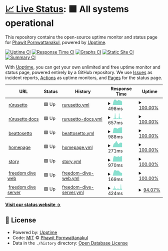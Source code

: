 # [📈 Live Status](https://status.helloyeew.dev): <!--live status--> **🟩 All systems operational**

This repository contains the open-source uptime monitor and status page for [Phawit Pornwattanakul](helloyeew.dev), powered by [Upptime](https://github.com/upptime/upptime).

[![Uptime CI](https://github.com/helloyeew/site-uptime-monitor/workflows/Uptime%20CI/badge.svg)](https://github.com/helloyeew/site-uptime-monitor/actions?query=workflow%3A%22Uptime+CI%22)
[![Response Time CI](https://github.com/helloyeew/site-uptime-monitor/workflows/Response%20Time%20CI/badge.svg)](https://github.com/helloyeew/site-uptime-monitor/actions?query=workflow%3A%22Response+Time+CI%22)
[![Graphs CI](https://github.com/helloyeew/site-uptime-monitor/workflows/Graphs%20CI/badge.svg)](https://github.com/helloyeew/site-uptime-monitor/actions?query=workflow%3A%22Graphs+CI%22)
[![Static Site CI](https://github.com/helloyeew/site-uptime-monitor/workflows/Static%20Site%20CI/badge.svg)](https://github.com/helloyeew/site-uptime-monitor/actions?query=workflow%3A%22Static+Site+CI%22)
[![Summary CI](https://github.com/helloyeew/site-uptime-monitor/workflows/Summary%20CI/badge.svg)](https://github.com/helloyeew/site-uptime-monitor/actions?query=workflow%3A%22Summary+CI%22)

With [Upptime](https://upptime.js.org), you can get your own unlimited and free uptime monitor and status page, powered entirely by a GitHub repository. We use [Issues](https://github.com/helloyeew/site-uptime-monitor/issues) as incident reports, [Actions](https://github.com/helloyeew/site-uptime-monitor/actions) as uptime monitors, and [Pages](https://status.helloyeew.dev) for the status page.

<!--start: status pages-->
<!-- This summary is generated by Upptime (https://github.com/upptime/upptime) -->
<!-- Do not edit this manually, your changes will be overwritten -->
<!-- prettier-ignore -->
| URL | Status | History | Response Time | Uptime |
| --- | ------ | ------- | ------------- | ------ |
| <img alt="" src="https://icons.duckduckgo.com/ip3/rulesets.info.ico" height="13"> [rūrusetto](https://rulesets.info/) | 🟩 Up | [rurusetto.yml](https://github.com/HelloYeew/site-uptime-monitor/commits/HEAD/history/rurusetto.yml) | <details><summary><img alt="Response time graph" src="./graphs/rurusetto/response-time-week.png" height="20"> 498ms</summary><br><a href="https://helloyeew.github.io/site-uptime-monitor/history/rurusetto"><img alt="Response time 663" src="https://img.shields.io/endpoint?url=https%3A%2F%2Fraw.githubusercontent.com%2FHelloYeew%2Fsite-uptime-monitor%2FHEAD%2Fapi%2Frurusetto%2Fresponse-time.json"></a><br><a href="https://helloyeew.github.io/site-uptime-monitor/history/rurusetto"><img alt="24-hour response time 354" src="https://img.shields.io/endpoint?url=https%3A%2F%2Fraw.githubusercontent.com%2FHelloYeew%2Fsite-uptime-monitor%2FHEAD%2Fapi%2Frurusetto%2Fresponse-time-day.json"></a><br><a href="https://helloyeew.github.io/site-uptime-monitor/history/rurusetto"><img alt="7-day response time 498" src="https://img.shields.io/endpoint?url=https%3A%2F%2Fraw.githubusercontent.com%2FHelloYeew%2Fsite-uptime-monitor%2FHEAD%2Fapi%2Frurusetto%2Fresponse-time-week.json"></a><br><a href="https://helloyeew.github.io/site-uptime-monitor/history/rurusetto"><img alt="30-day response time 480" src="https://img.shields.io/endpoint?url=https%3A%2F%2Fraw.githubusercontent.com%2FHelloYeew%2Fsite-uptime-monitor%2FHEAD%2Fapi%2Frurusetto%2Fresponse-time-month.json"></a><br><a href="https://helloyeew.github.io/site-uptime-monitor/history/rurusetto"><img alt="1-year response time 601" src="https://img.shields.io/endpoint?url=https%3A%2F%2Fraw.githubusercontent.com%2FHelloYeew%2Fsite-uptime-monitor%2FHEAD%2Fapi%2Frurusetto%2Fresponse-time-year.json"></a></details> | <details><summary><a href="https://helloyeew.github.io/site-uptime-monitor/history/rurusetto">100.00%</a></summary><a href="https://helloyeew.github.io/site-uptime-monitor/history/rurusetto"><img alt="All-time uptime 99.97%" src="https://img.shields.io/endpoint?url=https%3A%2F%2Fraw.githubusercontent.com%2FHelloYeew%2Fsite-uptime-monitor%2FHEAD%2Fapi%2Frurusetto%2Fuptime.json"></a><br><a href="https://helloyeew.github.io/site-uptime-monitor/history/rurusetto"><img alt="24-hour uptime 100.00%" src="https://img.shields.io/endpoint?url=https%3A%2F%2Fraw.githubusercontent.com%2FHelloYeew%2Fsite-uptime-monitor%2FHEAD%2Fapi%2Frurusetto%2Fuptime-day.json"></a><br><a href="https://helloyeew.github.io/site-uptime-monitor/history/rurusetto"><img alt="7-day uptime 100.00%" src="https://img.shields.io/endpoint?url=https%3A%2F%2Fraw.githubusercontent.com%2FHelloYeew%2Fsite-uptime-monitor%2FHEAD%2Fapi%2Frurusetto%2Fuptime-week.json"></a><br><a href="https://helloyeew.github.io/site-uptime-monitor/history/rurusetto"><img alt="30-day uptime 100.00%" src="https://img.shields.io/endpoint?url=https%3A%2F%2Fraw.githubusercontent.com%2FHelloYeew%2Fsite-uptime-monitor%2FHEAD%2Fapi%2Frurusetto%2Fuptime-month.json"></a><br><a href="https://helloyeew.github.io/site-uptime-monitor/history/rurusetto"><img alt="1-year uptime 99.96%" src="https://img.shields.io/endpoint?url=https%3A%2F%2Fraw.githubusercontent.com%2FHelloYeew%2Fsite-uptime-monitor%2FHEAD%2Fapi%2Frurusetto%2Fuptime-year.json"></a></details>
| <img alt="" src="https://icons.duckduckgo.com/ip3/docs.rulesets.info.ico" height="13"> [rūrusetto docs](https://docs.rulesets.info/) | 🟩 Up | [rurusetto-docs.yml](https://github.com/HelloYeew/site-uptime-monitor/commits/HEAD/history/rurusetto-docs.yml) | <details><summary><img alt="Response time graph" src="./graphs/rurusetto-docs/response-time-week.png" height="20"> 657ms</summary><br><a href="https://helloyeew.github.io/site-uptime-monitor/history/rurusetto-docs"><img alt="Response time 394" src="https://img.shields.io/endpoint?url=https%3A%2F%2Fraw.githubusercontent.com%2FHelloYeew%2Fsite-uptime-monitor%2FHEAD%2Fapi%2Frurusetto-docs%2Fresponse-time.json"></a><br><a href="https://helloyeew.github.io/site-uptime-monitor/history/rurusetto-docs"><img alt="24-hour response time 237" src="https://img.shields.io/endpoint?url=https%3A%2F%2Fraw.githubusercontent.com%2FHelloYeew%2Fsite-uptime-monitor%2FHEAD%2Fapi%2Frurusetto-docs%2Fresponse-time-day.json"></a><br><a href="https://helloyeew.github.io/site-uptime-monitor/history/rurusetto-docs"><img alt="7-day response time 657" src="https://img.shields.io/endpoint?url=https%3A%2F%2Fraw.githubusercontent.com%2FHelloYeew%2Fsite-uptime-monitor%2FHEAD%2Fapi%2Frurusetto-docs%2Fresponse-time-week.json"></a><br><a href="https://helloyeew.github.io/site-uptime-monitor/history/rurusetto-docs"><img alt="30-day response time 963" src="https://img.shields.io/endpoint?url=https%3A%2F%2Fraw.githubusercontent.com%2FHelloYeew%2Fsite-uptime-monitor%2FHEAD%2Fapi%2Frurusetto-docs%2Fresponse-time-month.json"></a><br><a href="https://helloyeew.github.io/site-uptime-monitor/history/rurusetto-docs"><img alt="1-year response time 394" src="https://img.shields.io/endpoint?url=https%3A%2F%2Fraw.githubusercontent.com%2FHelloYeew%2Fsite-uptime-monitor%2FHEAD%2Fapi%2Frurusetto-docs%2Fresponse-time-year.json"></a></details> | <details><summary><a href="https://helloyeew.github.io/site-uptime-monitor/history/rurusetto-docs">100.00%</a></summary><a href="https://helloyeew.github.io/site-uptime-monitor/history/rurusetto-docs"><img alt="All-time uptime 99.95%" src="https://img.shields.io/endpoint?url=https%3A%2F%2Fraw.githubusercontent.com%2FHelloYeew%2Fsite-uptime-monitor%2FHEAD%2Fapi%2Frurusetto-docs%2Fuptime.json"></a><br><a href="https://helloyeew.github.io/site-uptime-monitor/history/rurusetto-docs"><img alt="24-hour uptime 100.00%" src="https://img.shields.io/endpoint?url=https%3A%2F%2Fraw.githubusercontent.com%2FHelloYeew%2Fsite-uptime-monitor%2FHEAD%2Fapi%2Frurusetto-docs%2Fuptime-day.json"></a><br><a href="https://helloyeew.github.io/site-uptime-monitor/history/rurusetto-docs"><img alt="7-day uptime 100.00%" src="https://img.shields.io/endpoint?url=https%3A%2F%2Fraw.githubusercontent.com%2FHelloYeew%2Fsite-uptime-monitor%2FHEAD%2Fapi%2Frurusetto-docs%2Fuptime-week.json"></a><br><a href="https://helloyeew.github.io/site-uptime-monitor/history/rurusetto-docs"><img alt="30-day uptime 100.00%" src="https://img.shields.io/endpoint?url=https%3A%2F%2Fraw.githubusercontent.com%2FHelloYeew%2Fsite-uptime-monitor%2FHEAD%2Fapi%2Frurusetto-docs%2Fuptime-month.json"></a><br><a href="https://helloyeew.github.io/site-uptime-monitor/history/rurusetto-docs"><img alt="1-year uptime 99.95%" src="https://img.shields.io/endpoint?url=https%3A%2F%2Fraw.githubusercontent.com%2FHelloYeew%2Fsite-uptime-monitor%2FHEAD%2Fapi%2Frurusetto-docs%2Fuptime-year.json"></a></details>
| <img alt="" src="https://icons.duckduckgo.com/ip3/beatsets.info.ico" height="13"> [beattosetto](https://beatsets.info/) | 🟩 Up | [beattosetto.yml](https://github.com/HelloYeew/site-uptime-monitor/commits/HEAD/history/beattosetto.yml) | <details><summary><img alt="Response time graph" src="./graphs/beattosetto/response-time-week.png" height="20"> 988ms</summary><br><a href="https://helloyeew.github.io/site-uptime-monitor/history/beattosetto"><img alt="Response time 990" src="https://img.shields.io/endpoint?url=https%3A%2F%2Fraw.githubusercontent.com%2FHelloYeew%2Fsite-uptime-monitor%2FHEAD%2Fapi%2Fbeattosetto%2Fresponse-time.json"></a><br><a href="https://helloyeew.github.io/site-uptime-monitor/history/beattosetto"><img alt="24-hour response time 1108" src="https://img.shields.io/endpoint?url=https%3A%2F%2Fraw.githubusercontent.com%2FHelloYeew%2Fsite-uptime-monitor%2FHEAD%2Fapi%2Fbeattosetto%2Fresponse-time-day.json"></a><br><a href="https://helloyeew.github.io/site-uptime-monitor/history/beattosetto"><img alt="7-day response time 988" src="https://img.shields.io/endpoint?url=https%3A%2F%2Fraw.githubusercontent.com%2FHelloYeew%2Fsite-uptime-monitor%2FHEAD%2Fapi%2Fbeattosetto%2Fresponse-time-week.json"></a><br><a href="https://helloyeew.github.io/site-uptime-monitor/history/beattosetto"><img alt="30-day response time 993" src="https://img.shields.io/endpoint?url=https%3A%2F%2Fraw.githubusercontent.com%2FHelloYeew%2Fsite-uptime-monitor%2FHEAD%2Fapi%2Fbeattosetto%2Fresponse-time-month.json"></a><br><a href="https://helloyeew.github.io/site-uptime-monitor/history/beattosetto"><img alt="1-year response time 990" src="https://img.shields.io/endpoint?url=https%3A%2F%2Fraw.githubusercontent.com%2FHelloYeew%2Fsite-uptime-monitor%2FHEAD%2Fapi%2Fbeattosetto%2Fresponse-time-year.json"></a></details> | <details><summary><a href="https://helloyeew.github.io/site-uptime-monitor/history/beattosetto">100.00%</a></summary><a href="https://helloyeew.github.io/site-uptime-monitor/history/beattosetto"><img alt="All-time uptime 100.00%" src="https://img.shields.io/endpoint?url=https%3A%2F%2Fraw.githubusercontent.com%2FHelloYeew%2Fsite-uptime-monitor%2FHEAD%2Fapi%2Fbeattosetto%2Fuptime.json"></a><br><a href="https://helloyeew.github.io/site-uptime-monitor/history/beattosetto"><img alt="24-hour uptime 100.00%" src="https://img.shields.io/endpoint?url=https%3A%2F%2Fraw.githubusercontent.com%2FHelloYeew%2Fsite-uptime-monitor%2FHEAD%2Fapi%2Fbeattosetto%2Fuptime-day.json"></a><br><a href="https://helloyeew.github.io/site-uptime-monitor/history/beattosetto"><img alt="7-day uptime 100.00%" src="https://img.shields.io/endpoint?url=https%3A%2F%2Fraw.githubusercontent.com%2FHelloYeew%2Fsite-uptime-monitor%2FHEAD%2Fapi%2Fbeattosetto%2Fuptime-week.json"></a><br><a href="https://helloyeew.github.io/site-uptime-monitor/history/beattosetto"><img alt="30-day uptime 100.00%" src="https://img.shields.io/endpoint?url=https%3A%2F%2Fraw.githubusercontent.com%2FHelloYeew%2Fsite-uptime-monitor%2FHEAD%2Fapi%2Fbeattosetto%2Fuptime-month.json"></a><br><a href="https://helloyeew.github.io/site-uptime-monitor/history/beattosetto"><img alt="1-year uptime 100.00%" src="https://img.shields.io/endpoint?url=https%3A%2F%2Fraw.githubusercontent.com%2FHelloYeew%2Fsite-uptime-monitor%2FHEAD%2Fapi%2Fbeattosetto%2Fuptime-year.json"></a></details>
| <img alt="" src="https://icons.duckduckgo.com/ip3/helloyeew.dev.ico" height="13"> [homepage](https://helloyeew.dev/) | 🟩 Up | [homepage.yml](https://github.com/HelloYeew/site-uptime-monitor/commits/HEAD/history/homepage.yml) | <details><summary><img alt="Response time graph" src="./graphs/homepage/response-time-week.png" height="20"> 271ms</summary><br><a href="https://helloyeew.github.io/site-uptime-monitor/history/homepage"><img alt="Response time 337" src="https://img.shields.io/endpoint?url=https%3A%2F%2Fraw.githubusercontent.com%2FHelloYeew%2Fsite-uptime-monitor%2FHEAD%2Fapi%2Fhomepage%2Fresponse-time.json"></a><br><a href="https://helloyeew.github.io/site-uptime-monitor/history/homepage"><img alt="24-hour response time 257" src="https://img.shields.io/endpoint?url=https%3A%2F%2Fraw.githubusercontent.com%2FHelloYeew%2Fsite-uptime-monitor%2FHEAD%2Fapi%2Fhomepage%2Fresponse-time-day.json"></a><br><a href="https://helloyeew.github.io/site-uptime-monitor/history/homepage"><img alt="7-day response time 271" src="https://img.shields.io/endpoint?url=https%3A%2F%2Fraw.githubusercontent.com%2FHelloYeew%2Fsite-uptime-monitor%2FHEAD%2Fapi%2Fhomepage%2Fresponse-time-week.json"></a><br><a href="https://helloyeew.github.io/site-uptime-monitor/history/homepage"><img alt="30-day response time 334" src="https://img.shields.io/endpoint?url=https%3A%2F%2Fraw.githubusercontent.com%2FHelloYeew%2Fsite-uptime-monitor%2FHEAD%2Fapi%2Fhomepage%2Fresponse-time-month.json"></a><br><a href="https://helloyeew.github.io/site-uptime-monitor/history/homepage"><img alt="1-year response time 337" src="https://img.shields.io/endpoint?url=https%3A%2F%2Fraw.githubusercontent.com%2FHelloYeew%2Fsite-uptime-monitor%2FHEAD%2Fapi%2Fhomepage%2Fresponse-time-year.json"></a></details> | <details><summary><a href="https://helloyeew.github.io/site-uptime-monitor/history/homepage">100.00%</a></summary><a href="https://helloyeew.github.io/site-uptime-monitor/history/homepage"><img alt="All-time uptime 100.00%" src="https://img.shields.io/endpoint?url=https%3A%2F%2Fraw.githubusercontent.com%2FHelloYeew%2Fsite-uptime-monitor%2FHEAD%2Fapi%2Fhomepage%2Fuptime.json"></a><br><a href="https://helloyeew.github.io/site-uptime-monitor/history/homepage"><img alt="24-hour uptime 100.00%" src="https://img.shields.io/endpoint?url=https%3A%2F%2Fraw.githubusercontent.com%2FHelloYeew%2Fsite-uptime-monitor%2FHEAD%2Fapi%2Fhomepage%2Fuptime-day.json"></a><br><a href="https://helloyeew.github.io/site-uptime-monitor/history/homepage"><img alt="7-day uptime 100.00%" src="https://img.shields.io/endpoint?url=https%3A%2F%2Fraw.githubusercontent.com%2FHelloYeew%2Fsite-uptime-monitor%2FHEAD%2Fapi%2Fhomepage%2Fuptime-week.json"></a><br><a href="https://helloyeew.github.io/site-uptime-monitor/history/homepage"><img alt="30-day uptime 100.00%" src="https://img.shields.io/endpoint?url=https%3A%2F%2Fraw.githubusercontent.com%2FHelloYeew%2Fsite-uptime-monitor%2FHEAD%2Fapi%2Fhomepage%2Fuptime-month.json"></a><br><a href="https://helloyeew.github.io/site-uptime-monitor/history/homepage"><img alt="1-year uptime 100.00%" src="https://img.shields.io/endpoint?url=https%3A%2F%2Fraw.githubusercontent.com%2FHelloYeew%2Fsite-uptime-monitor%2FHEAD%2Fapi%2Fhomepage%2Fuptime-year.json"></a></details>
| <img alt="" src="https://icons.duckduckgo.com/ip3/story.helloyeew.dev.ico" height="13"> [story](https://story.helloyeew.dev/) | 🟩 Up | [story.yml](https://github.com/HelloYeew/site-uptime-monitor/commits/HEAD/history/story.yml) | <details><summary><img alt="Response time graph" src="./graphs/story/response-time-week.png" height="20"> 970ms</summary><br><a href="https://helloyeew.github.io/site-uptime-monitor/history/story"><img alt="Response time 1118" src="https://img.shields.io/endpoint?url=https%3A%2F%2Fraw.githubusercontent.com%2FHelloYeew%2Fsite-uptime-monitor%2FHEAD%2Fapi%2Fstory%2Fresponse-time.json"></a><br><a href="https://helloyeew.github.io/site-uptime-monitor/history/story"><img alt="24-hour response time 999" src="https://img.shields.io/endpoint?url=https%3A%2F%2Fraw.githubusercontent.com%2FHelloYeew%2Fsite-uptime-monitor%2FHEAD%2Fapi%2Fstory%2Fresponse-time-day.json"></a><br><a href="https://helloyeew.github.io/site-uptime-monitor/history/story"><img alt="7-day response time 970" src="https://img.shields.io/endpoint?url=https%3A%2F%2Fraw.githubusercontent.com%2FHelloYeew%2Fsite-uptime-monitor%2FHEAD%2Fapi%2Fstory%2Fresponse-time-week.json"></a><br><a href="https://helloyeew.github.io/site-uptime-monitor/history/story"><img alt="30-day response time 955" src="https://img.shields.io/endpoint?url=https%3A%2F%2Fraw.githubusercontent.com%2FHelloYeew%2Fsite-uptime-monitor%2FHEAD%2Fapi%2Fstory%2Fresponse-time-month.json"></a><br><a href="https://helloyeew.github.io/site-uptime-monitor/history/story"><img alt="1-year response time 1118" src="https://img.shields.io/endpoint?url=https%3A%2F%2Fraw.githubusercontent.com%2FHelloYeew%2Fsite-uptime-monitor%2FHEAD%2Fapi%2Fstory%2Fresponse-time-year.json"></a></details> | <details><summary><a href="https://helloyeew.github.io/site-uptime-monitor/history/story">100.00%</a></summary><a href="https://helloyeew.github.io/site-uptime-monitor/history/story"><img alt="All-time uptime 99.66%" src="https://img.shields.io/endpoint?url=https%3A%2F%2Fraw.githubusercontent.com%2FHelloYeew%2Fsite-uptime-monitor%2FHEAD%2Fapi%2Fstory%2Fuptime.json"></a><br><a href="https://helloyeew.github.io/site-uptime-monitor/history/story"><img alt="24-hour uptime 100.00%" src="https://img.shields.io/endpoint?url=https%3A%2F%2Fraw.githubusercontent.com%2FHelloYeew%2Fsite-uptime-monitor%2FHEAD%2Fapi%2Fstory%2Fuptime-day.json"></a><br><a href="https://helloyeew.github.io/site-uptime-monitor/history/story"><img alt="7-day uptime 100.00%" src="https://img.shields.io/endpoint?url=https%3A%2F%2Fraw.githubusercontent.com%2FHelloYeew%2Fsite-uptime-monitor%2FHEAD%2Fapi%2Fstory%2Fuptime-week.json"></a><br><a href="https://helloyeew.github.io/site-uptime-monitor/history/story"><img alt="30-day uptime 99.88%" src="https://img.shields.io/endpoint?url=https%3A%2F%2Fraw.githubusercontent.com%2FHelloYeew%2Fsite-uptime-monitor%2FHEAD%2Fapi%2Fstory%2Fuptime-month.json"></a><br><a href="https://helloyeew.github.io/site-uptime-monitor/history/story"><img alt="1-year uptime 99.66%" src="https://img.shields.io/endpoint?url=https%3A%2F%2Fraw.githubusercontent.com%2FHelloYeew%2Fsite-uptime-monitor%2FHEAD%2Fapi%2Fstory%2Fuptime-year.json"></a></details>
| <img alt="" src="https://icons.duckduckgo.com/ip3/game.rulesets.info.ico" height="13"> [freedom dive web](https://game.rulesets.info/) | 🟩 Up | [freedom-dive-web.yml](https://github.com/HelloYeew/site-uptime-monitor/commits/HEAD/history/freedom-dive-web.yml) | <details><summary><img alt="Response time graph" src="./graphs/freedom-dive-web/response-time-week.png" height="20"> 169ms</summary><br><a href="https://helloyeew.github.io/site-uptime-monitor/history/freedom-dive-web"><img alt="Response time 169" src="https://img.shields.io/endpoint?url=https%3A%2F%2Fraw.githubusercontent.com%2FHelloYeew%2Fsite-uptime-monitor%2FHEAD%2Fapi%2Ffreedom-dive-web%2Fresponse-time.json"></a><br><a href="https://helloyeew.github.io/site-uptime-monitor/history/freedom-dive-web"><img alt="24-hour response time 99" src="https://img.shields.io/endpoint?url=https%3A%2F%2Fraw.githubusercontent.com%2FHelloYeew%2Fsite-uptime-monitor%2FHEAD%2Fapi%2Ffreedom-dive-web%2Fresponse-time-day.json"></a><br><a href="https://helloyeew.github.io/site-uptime-monitor/history/freedom-dive-web"><img alt="7-day response time 169" src="https://img.shields.io/endpoint?url=https%3A%2F%2Fraw.githubusercontent.com%2FHelloYeew%2Fsite-uptime-monitor%2FHEAD%2Fapi%2Ffreedom-dive-web%2Fresponse-time-week.json"></a><br><a href="https://helloyeew.github.io/site-uptime-monitor/history/freedom-dive-web"><img alt="30-day response time 169" src="https://img.shields.io/endpoint?url=https%3A%2F%2Fraw.githubusercontent.com%2FHelloYeew%2Fsite-uptime-monitor%2FHEAD%2Fapi%2Ffreedom-dive-web%2Fresponse-time-month.json"></a><br><a href="https://helloyeew.github.io/site-uptime-monitor/history/freedom-dive-web"><img alt="1-year response time 169" src="https://img.shields.io/endpoint?url=https%3A%2F%2Fraw.githubusercontent.com%2FHelloYeew%2Fsite-uptime-monitor%2FHEAD%2Fapi%2Ffreedom-dive-web%2Fresponse-time-year.json"></a></details> | <details><summary><a href="https://helloyeew.github.io/site-uptime-monitor/history/freedom-dive-web">100.00%</a></summary><a href="https://helloyeew.github.io/site-uptime-monitor/history/freedom-dive-web"><img alt="All-time uptime 100.00%" src="https://img.shields.io/endpoint?url=https%3A%2F%2Fraw.githubusercontent.com%2FHelloYeew%2Fsite-uptime-monitor%2FHEAD%2Fapi%2Ffreedom-dive-web%2Fuptime.json"></a><br><a href="https://helloyeew.github.io/site-uptime-monitor/history/freedom-dive-web"><img alt="24-hour uptime 100.00%" src="https://img.shields.io/endpoint?url=https%3A%2F%2Fraw.githubusercontent.com%2FHelloYeew%2Fsite-uptime-monitor%2FHEAD%2Fapi%2Ffreedom-dive-web%2Fuptime-day.json"></a><br><a href="https://helloyeew.github.io/site-uptime-monitor/history/freedom-dive-web"><img alt="7-day uptime 100.00%" src="https://img.shields.io/endpoint?url=https%3A%2F%2Fraw.githubusercontent.com%2FHelloYeew%2Fsite-uptime-monitor%2FHEAD%2Fapi%2Ffreedom-dive-web%2Fuptime-week.json"></a><br><a href="https://helloyeew.github.io/site-uptime-monitor/history/freedom-dive-web"><img alt="30-day uptime 100.00%" src="https://img.shields.io/endpoint?url=https%3A%2F%2Fraw.githubusercontent.com%2FHelloYeew%2Fsite-uptime-monitor%2FHEAD%2Fapi%2Ffreedom-dive-web%2Fuptime-month.json"></a><br><a href="https://helloyeew.github.io/site-uptime-monitor/history/freedom-dive-web"><img alt="1-year uptime 100.00%" src="https://img.shields.io/endpoint?url=https%3A%2F%2Fraw.githubusercontent.com%2FHelloYeew%2Fsite-uptime-monitor%2FHEAD%2Fapi%2Ffreedom-dive-web%2Fuptime-year.json"></a></details>
| <img alt="" src="https://icons.duckduckgo.com/ip3/server.rulesets.info.ico" height="13"> [freedom dive server](https://server.rulesets.info/) | 🟩 Up | [freedom-dive-server.yml](https://github.com/HelloYeew/site-uptime-monitor/commits/HEAD/history/freedom-dive-server.yml) | <details><summary><img alt="Response time graph" src="./graphs/freedom-dive-server/response-time-week.png" height="20"> 424ms</summary><br><a href="https://helloyeew.github.io/site-uptime-monitor/history/freedom-dive-server"><img alt="Response time 424" src="https://img.shields.io/endpoint?url=https%3A%2F%2Fraw.githubusercontent.com%2FHelloYeew%2Fsite-uptime-monitor%2FHEAD%2Fapi%2Ffreedom-dive-server%2Fresponse-time.json"></a><br><a href="https://helloyeew.github.io/site-uptime-monitor/history/freedom-dive-server"><img alt="24-hour response time 293" src="https://img.shields.io/endpoint?url=https%3A%2F%2Fraw.githubusercontent.com%2FHelloYeew%2Fsite-uptime-monitor%2FHEAD%2Fapi%2Ffreedom-dive-server%2Fresponse-time-day.json"></a><br><a href="https://helloyeew.github.io/site-uptime-monitor/history/freedom-dive-server"><img alt="7-day response time 424" src="https://img.shields.io/endpoint?url=https%3A%2F%2Fraw.githubusercontent.com%2FHelloYeew%2Fsite-uptime-monitor%2FHEAD%2Fapi%2Ffreedom-dive-server%2Fresponse-time-week.json"></a><br><a href="https://helloyeew.github.io/site-uptime-monitor/history/freedom-dive-server"><img alt="30-day response time 424" src="https://img.shields.io/endpoint?url=https%3A%2F%2Fraw.githubusercontent.com%2FHelloYeew%2Fsite-uptime-monitor%2FHEAD%2Fapi%2Ffreedom-dive-server%2Fresponse-time-month.json"></a><br><a href="https://helloyeew.github.io/site-uptime-monitor/history/freedom-dive-server"><img alt="1-year response time 424" src="https://img.shields.io/endpoint?url=https%3A%2F%2Fraw.githubusercontent.com%2FHelloYeew%2Fsite-uptime-monitor%2FHEAD%2Fapi%2Ffreedom-dive-server%2Fresponse-time-year.json"></a></details> | <details><summary><a href="https://helloyeew.github.io/site-uptime-monitor/history/freedom-dive-server">94.07%</a></summary><a href="https://helloyeew.github.io/site-uptime-monitor/history/freedom-dive-server"><img alt="All-time uptime 94.07%" src="https://img.shields.io/endpoint?url=https%3A%2F%2Fraw.githubusercontent.com%2FHelloYeew%2Fsite-uptime-monitor%2FHEAD%2Fapi%2Ffreedom-dive-server%2Fuptime.json"></a><br><a href="https://helloyeew.github.io/site-uptime-monitor/history/freedom-dive-server"><img alt="24-hour uptime 96.94%" src="https://img.shields.io/endpoint?url=https%3A%2F%2Fraw.githubusercontent.com%2FHelloYeew%2Fsite-uptime-monitor%2FHEAD%2Fapi%2Ffreedom-dive-server%2Fuptime-day.json"></a><br><a href="https://helloyeew.github.io/site-uptime-monitor/history/freedom-dive-server"><img alt="7-day uptime 94.07%" src="https://img.shields.io/endpoint?url=https%3A%2F%2Fraw.githubusercontent.com%2FHelloYeew%2Fsite-uptime-monitor%2FHEAD%2Fapi%2Ffreedom-dive-server%2Fuptime-week.json"></a><br><a href="https://helloyeew.github.io/site-uptime-monitor/history/freedom-dive-server"><img alt="30-day uptime 94.07%" src="https://img.shields.io/endpoint?url=https%3A%2F%2Fraw.githubusercontent.com%2FHelloYeew%2Fsite-uptime-monitor%2FHEAD%2Fapi%2Ffreedom-dive-server%2Fuptime-month.json"></a><br><a href="https://helloyeew.github.io/site-uptime-monitor/history/freedom-dive-server"><img alt="1-year uptime 94.07%" src="https://img.shields.io/endpoint?url=https%3A%2F%2Fraw.githubusercontent.com%2FHelloYeew%2Fsite-uptime-monitor%2FHEAD%2Fapi%2Ffreedom-dive-server%2Fuptime-year.json"></a></details>

<!--end: status pages-->

[**Visit our status website →**](https://status.helloyeew.dev)

## 📄 License

- Powered by: [Upptime](https://github.com/upptime/upptime)
- Code: [MIT](./LICENSE) © [Phawit Pornwattanakul](helloyeew.dev)
- Data in the `./history` directory: [Open Database License](https://opendatacommons.org/licenses/odbl/1-0/)
